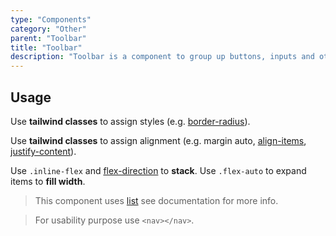 ```yaml
---
type: "Components"
category: "Other"
parent: "Toolbar"
title: "Toolbar"
description: "Toolbar is a component to group up buttons, inputs and other content."
---
```


## Usage

Use **tailwind classes** to assign styles (e.g. [border-radius](https://tailwindcss.com/docs/border-radius)).

Use **tailwind classes** to assign alignment (e.g. margin auto, [align-items](https://tailwindcss.com/docs/align-items), [justify-content](https://tailwindcss.com/docs/justify-content)).

Use `.inline-flex` and [flex-direction](https://tailwindcss.com/docs/flex-direction) to **stack**. Use `.flex-auto` to expand items to **fill width**.

> This component uses [list](/components/list) see documentation for more info.

> For usability purpose use `<nav></nav>`.

<demo>
  <demoinline src="demos/components/toolbar/usage">
  </demoinline>
</demo>
